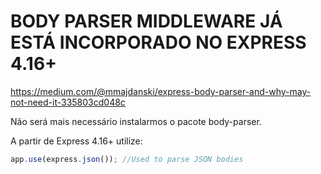 # BODY PARSER MIDDLEWARE JÁ ESTÁ INCORPORADO NO EXPRESS 4.16+

https://medium.com/@mmajdanski/express-body-parser-and-why-may-not-need-it-335803cd048c

Não será mais necessário instalarmos o pacote body-parser.

A partir de Express 4.16+ utilize:

```javascript
app.use(express.json()); //Used to parse JSON bodies
```
